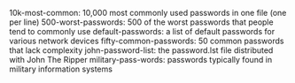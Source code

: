 10k-most-common: 10,000 most commonly used passwords in one file (one per line)
500-worst-passwords: 500 of the worst passwords that people tend to commonly use
default-passwords: a list of default passwords for various network devices
fifty-common-passwords: 50 common passwords that lack complexity
john-password-list: the password.lst file distributed with John The Ripper
military-pass-words: passwords typically found in military information systems
